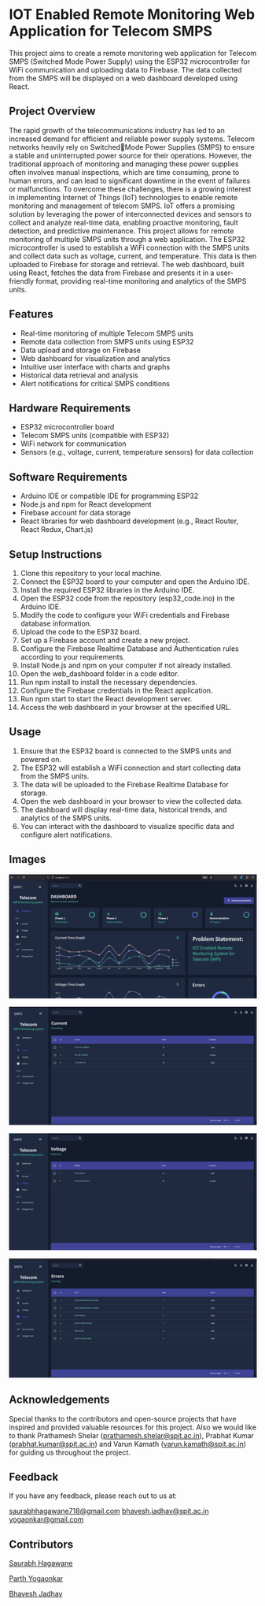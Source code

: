 
# IOT Enabled Remote Monitoring Web Application for Telecom SMPS

This project aims to create a remote monitoring web application for Telecom SMPS (Switched Mode Power Supply) using the ESP32 microcontroller for WiFi communication and uploading data to Firebase. The data collected from the SMPS will be displayed on a web dashboard developed using React.


## Project Overview
The rapid growth of the telecommunications industry has led
to an increased demand for efficient and reliable power
supply systems. Telecom networks heavily rely on SwitchedMode Power Supplies (SMPS) to ensure a stable and
uninterrupted power source for their operations. However, the
traditional approach of monitoring and managing these power
supplies often involves manual inspections, which are time consuming, prone to human errors, and can lead to significant downtime in the event of failures or malfunctions.
To overcome these challenges, there is a growing interest in
implementing Internet of Things (IoT) technologies to enable
remote monitoring and management of telecom SMPS. IoT
offers a promising solution by leveraging the power of
interconnected devices and sensors to collect and analyze
real-time data, enabling proactive monitoring, fault detection,
and predictive maintenance. This project allows for remote monitoring of multiple SMPS units through a web application. The ESP32 microcontroller is used to establish a WiFi connection with the SMPS units and collect data such as voltage, current, and temperature. This data is then uploaded to Firebase for storage and retrieval. The web dashboard, built using React, fetches the data from Firebase and presents it in a user-friendly format, providing real-time monitoring and analytics of the SMPS units.

## Features

- Real-time monitoring of multiple Telecom SMPS units
- Remote data collection from SMPS units using ESP32
- Data upload and storage on Firebase
- Web dashboard for visualization and analytics
- Intuitive user interface with charts and graphs
- Historical data retrieval and analysis
- Alert notifications for critical SMPS conditions


## Hardware Requirements

- ESP32 microcontroller board
- Telecom SMPS units (compatible with ESP32)
- WiFi network for communication
- Sensors (e.g., voltage, current, temperature sensors) for data collection
## Software Requirements

- Arduino IDE or compatible IDE for programming ESP32
- Node.js and npm for React development
- Firebase account for data storage
- React libraries for web dashboard development (e.g., React Router, React Redux, Chart.js)
## Setup Instructions

1. Clone this repository to your local machine.
2. Connect the ESP32 board to your computer and open the Arduino IDE.
3. Install the required ESP32 libraries in the Arduino IDE.
4. Open the ESP32 code from the repository (esp32_code.ino) in the Arduino IDE.
5. Modify the code to configure your WiFi credentials and Firebase database information.
6. Upload the code to the ESP32 board.
7. Set up a Firebase account and create a new project.
8. Configure the Firebase Realtime Database and Authentication rules according to your requirements.
9. Install Node.js and npm on your computer if not already installed.
10. Open the web_dashboard folder in a code editor.
11. Run npm install to install the necessary dependencies.
12. Configure the Firebase credentials in the React application.
13. Run npm start to start the React development server.
14. Access the web dashboard in your browser at the specified URL.
## Usage

1. Ensure that the ESP32 board is connected to the SMPS units and powered on.
2. The ESP32 will establish a WiFi connection and start collecting data from the SMPS units.
3. The data will be uploaded to the Firebase Realtime Database for storage.
4. Open the web dashboard in your browser to view the collected data.
5. The dashboard will display real-time data, historical trends, and analytics of the SMPS units.
6. You can interact with the dashboard to visualize specific data and configure alert notifications.
## Images

![dashboard1](https://github.com/superuser-parth/Remote_Sensing_HMI/blob/main/Images/dashboard1.jpg)

![dashboard2](https://github.com/superuser-parth/Remote_Sensing_HMI/blob/main/Images/dashboard2.jpg)

![dashboard3](https://github.com/superuser-parth/Remote_Sensing_HMI/blob/main/Images/dashboard3.jpg)

![dashboard4](https://github.com/superuser-parth/Remote_Sensing_HMI/blob/main/Images/dashboard4.jpg)

## Acknowledgements

Special thanks to the contributors and open-source projects that have inspired and provided valuable resources for this project. Also we would like to thank Prathamesh Shelar (prathamesh.shelar@spit.ac.in), Prabhat Kumar (prabhat.kumar@spit.ac.in) and Varun Kamath (varun.kamath@spit.ac.in) for guiding us throughout the project.

## Feedback

If you have any feedback, please reach out to us at:

saurabhhagawane718@gmail.com
bhavesh.jadhav@spit.ac.in
yogaonkar@gmail.com


## Contributors

[Saurabh Hagawane](https://github.com/Saurabhh-37)

[Parth Yogaonkar](https://github.com/superuser-parth)

[Bhavesh Jadhav](https://github.com/lunaticfringe18)
